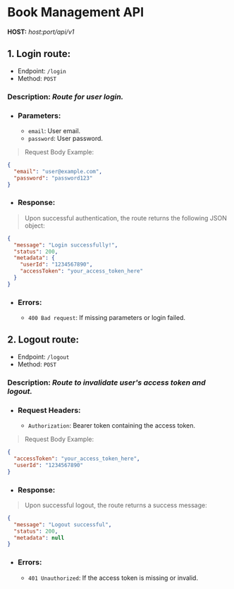 # Book Management API
**HOST:** _host:port/api/v1_

## 1. Login route:
   - Endpoint: `/login`
   - Method: `POST`

### Description: _Route for user login._
   - ### Parameters:
     - `email`: User email.
     - `password`: User password.

> Request Body Example:
```json
{
  "email": "user@example.com",
  "password": "password123"
}
```

  - ### Response:
> Upon successful authentication, the route returns the following JSON object:
```json
{
  "message": "Login successfully!",
  "status": 200,
  "metadata": {
    "userId": "1234567890",
    "accessToken": "your_access_token_here"
  }
}
```
  - ### Errors:
    - `400 Bad request`: If missing parameters or login failed.

## 2. Logout route:
   - Endpoint: `/logout`
   - Method: `POST`

### Description: _Route to invalidate user's access token and logout._

   - ### Request Headers:
     - `Authorization`: Bearer token containing the access token.
> Request Body Example:
```json
{
  "accessToken": "your_access_token_here",
  "userId": "1234567890"
}
```

   - ### Response:
> Upon successful logout, the route returns a success message:
```json
{
  "message": "Logout successful",
  "status": 200,
  "metadata": null
}
```

  - ### Errors:
    - `401 Unauthorized`: If the access token is missing or invalid.
